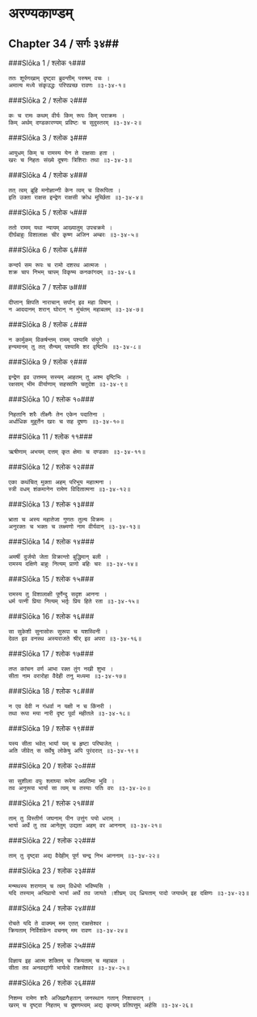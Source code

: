अरण्यकाण्डम्
===============================


## Chapter 34  / सर्गः ३४##


###Slōka 1 / श्लोक १###


    ततः शूर्पणखाम् दृष्ट्वा ब्रुवन्तीम् परुषम् वचः ।
    अमात्य मध्ये संकृउद्धः परिपप्रच्छ रावणः ॥३-३४-१॥


###Slōka 2 / श्लोक २###


    कः च रामः कथम् वीर्यः किम् रूपः किम् पराक्रमः ।
    किम् अर्थम् दण्डकारण्यम् प्रविष्टः च सुदुस्तरम् ॥३-३४-२॥


###Slōka 3 / श्लोक ३###


    आयुधम् किम् च रामस्य येन ते राक्षसाः हता ।
    खरः च निहतः संख्ये दूषणः त्रिशिराः तथा ॥३-३४-३॥


###Slōka 4 / श्लोक ४###


    तत् त्वम् ब्रूहि मनोज्ञान्गी केन त्वम् च विरूपिता ।
    इति उक्ता राक्षस इन्द्रेण राक्षसी क्रोध मूर्च्छिता ॥३-३४-४॥


###Slōka 5 / श्लोक ५###


    ततो रामम् यथा न्यायम् आख्यातुम् उपचक्रमे ।
    दीर्घबाहुः विशालाक्षः चीर कृष्ण अजिन अम्बरः ॥३-३४-५॥


###Slōka 6 / श्लोक ६###


    कन्दर्प सम रूपः च रामो दशरथ आत्मजः ।
    शक्र चाप निभम् चापम् विकृष्य कनकांगदम् ॥३-३४-६॥


###Slōka 7 / श्लोक ७###


    दीप्तान् क्षिपति नाराचान् सर्पान् इव महा विषान् ।
    न आददानम् शरान् घोरान् न मुंचंतम् महाबलम् ॥३-३४-७॥


###Slōka 8 / श्लोक ८###


    न कार्मुकम् विकर्षन्तम् रामम् पश्यामि संयुगे ।
    हन्यमानम् तु तत् सैन्यम् पश्यामि शर वृष्टिभिः ॥३-३४-८॥


###Slōka 9 / श्लोक ९###


    इन्द्रेण इव उत्तमम् सस्यम् आहतम् तु अश्म वृष्टिभिः ।
    रक्षसाम् भीम वीर्याणाम् सहस्राणि चतुर्दश ॥३-३४-९॥


###Slōka 10 / श्लोक १०###


    निहतानि शरैः तीक्ष्णैः तेन एकेन पदातिना ।
    अर्धाधिक मुहूर्तेन खरः च सह दूषणः ॥३-३४-१०॥


###Slōka 11 / श्लोक ११###


    ऋषीणाम् अभयम् दत्तम् कृत क्षेमाः च दण्डकाः ॥३-३४-११॥


###Slōka 12 / श्लोक १२###


    एका कथंचित् मुक्ता अहम् परिभूय महात्मना ।
    स्त्री वधम् शंकमानेन रामेण विदितात्मना ॥३-३४-१२॥


###Slōka 13 / श्लोक १३###


    भ्राता च अस्य महातेजा गुणतः तुल्य विक्रमः ।
    अनुरक्तः च भक्तः च लक्ष्मणो नाम वीर्यवान् ॥३-३४-१३॥


###Slōka 14 / श्लोक १४###


    अमर्षी दुर्जयो जेता विक्रान्तो बुद्धिमान् बली ।
    रामस्य दक्षिणे बाहुः नित्यम् प्राणो बहिः चरः ॥३-३४-१४॥


###Slōka 15 / श्लोक १५###


    रामस्य तु विशालाक्षी पूर्णेन्दु सदृश आनना ।
    धर्म पत्नी प्रिया नित्यम् भर्तृः प्रिय हिते रता ॥३-३४-१५॥


###Slōka 16 / श्लोक १६###


    सा सुकेशी सुनासोरुः सुरूपा च यशस्विनी ।
    देवत इव वनस्थ अस्यराजते श्रीर् इव अपरा ॥३-३४-१६॥


###Slōka 17 / श्लोक १७###


    तप्त कांचन वर्ण आभा रक्त तुंग नखी शुभा ।
    सीता नाम वरारोहा वैदेही तनु मध्यमा ॥३-३४-१७॥


###Slōka 18 / श्लोक १८###


    न एव देवी न गंधर्वा न यक्षी न च किंनरी ।
    तथा रूपा मया नारी दृष्ट पूर्वा महीतले ॥३-३४-१८॥


###Slōka 19 / श्लोक १९###


    यस्य सीता भवेत् भार्या यम् च हृष्टा परिष्वजेत् ।
    अति जीवेत् स सर्वेषु लोकेषु अपि पुरंदरात् ॥३-३४-१९॥


###Slōka 20 / श्लोक २०###


    सा सुशीला वपुः श्लाघ्या रूपेण अप्रतिमा भुवि ।
    तव अनुरूपा भार्या सा त्वम् च तस्याः पतिः वरः ॥३-३४-२०॥


###Slōka 21 / श्लोक २१###


    ताम् तु विस्तीर्ण जघनाम् पीन उत्तुंग पयो धराम् ।
    भार्या अर्थे तु तव आनेतुम् उद्यता अहम् वर आननाम् ॥३-३४-२१॥


###Slōka 22 / श्लोक २२###


    ताम् तु दृष्ट्वा अद्य वैदेहीम् पूर्ण चन्द्र निभ आननाम् ॥३-३४-२२॥


###Slōka 23 / श्लोक २३###


    मन्मथस्य शराणाम् च त्वम् विधेयो भविष्यसि ।
    यदि तस्याम् अभिप्रायो भार्या अर्थे तव जायते ।शीघ्रम् उद् ध्रियताम् पादो जयार्थम् इह दक्षिणः ॥३-३४-२३॥


###Slōka 24 / श्लोक २४###


    रोचते यदि ते वाक्यम् मम एतत् राक्षसेश्वर ।
    क्रियताम् निर्विशंकेन वचनम् मम रावण ॥३-३४-२४॥


###Slōka 25 / श्लोक २५###


    विज्ञाय इह आत्म शक्तिम् च क्रियताम् च महाबल ।
    सीता तव अनवद्यांगी भार्यत्वे राक्षसेश्वर ॥३-३४-२५॥


###Slōka 26 / श्लोक २६###


    निशम्य रामेण शरैः अजिह्मगैःहतान् जनस्थान गतान् निशाचरान् ।
    खरम् च दृष्ट्वा निहतम् च दूषणम्त्वम् अद्य कृत्यम् प्रतिपत्तुम् अर्हसि ॥३-३४-२६॥



